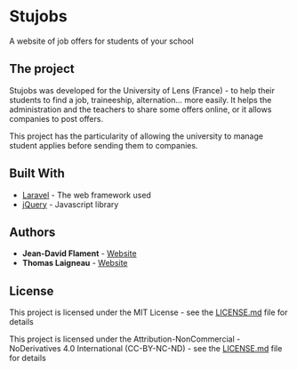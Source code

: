 # Stujobs

A website of job offers for students of your school

## The project

Stujobs was developed for the University of Lens (France) - to help their students to find a job, traineeship, alternation... more easily.
It helps the administration and the teachers to share some offers online, or it allows companies to post offers.

This project has the particularity of allowing the university to manage student applies before sending them to companies.

## Built With

* [Laravel](https://laravel.com/) - The web framework used
* [jQuery](https://jquery.com/) - Javascript library 

## Authors

* **Jean-David Flament** - [Website](https://jean-davidflament.com/)
* **Thomas Laigneau** - [Website](https://thomaslaigneau.com/)

## License

This project is licensed under the MIT License - see the [LICENSE.md](LICENSE.md) file for details

This project is licensed under the Attribution-NonCommercial - NoDerivatives 4.0 International (CC-BY-NC-ND) - see the [LICENSE.md](LICENSE.md) file for details
